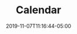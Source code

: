 ---
title: "Calendar"
date: 2019-11-07T11:16:44-05:00
draft: false
content: >
    <div class="maintabletemplate">
        <table class="tablewidth50" summary="See table caption for summary.">
            <caption class="invisible">Course calendar.</caption>
            <thead>
                <tr>
                    <th id="tbl446id0_0" scope="col">SES&nbsp;#</th>
                    <th id="tbl446id0_1" scope="col">TOPICS</th>
                    <th id="tbl446id0_2" scope="col">KEY&nbsp;DATES</th>
                </tr>
            </thead>
            <tbody>
                <tr class="row">
                    <td headers="tbl446id0_0">1</td>
                    <td headers="tbl446id0_1">The geometry of linear equations</td>
                    <td headers="tbl446id0_2">&nbsp;</td>
                </tr>
                <tr class="alt-row">
                    <td headers="tbl446id0_0">2</td>
                    <td headers="tbl446id0_1">Elimination with matrices</td>
                    <td headers="tbl446id0_2">&nbsp;</td>
                </tr>
                <tr class="row">
                    <td headers="tbl446id0_0">3</td>
                    <td headers="tbl446id0_1">Matrix operations and inverses</td>
                    <td headers="tbl446id0_2">&nbsp;</td>
                </tr>
                <tr class="alt-row">
                    <td headers="tbl446id0_0">4</td>
                    <td headers="tbl446id0_1"><em>LU</em> and <em>LDU</em> factorization</td>
                    <td headers="tbl446id0_2">&nbsp;</td>
                </tr>
                <tr class="row">
                    <td headers="tbl446id0_0">5</td>
                    <td headers="tbl446id0_1">Transposes and permutations</td>
                    <td headers="tbl446id0_2">Problem set 1 due</td>
                </tr>
                <tr class="alt-row">
                    <td headers="tbl446id0_0">6</td>
                    <td headers="tbl446id0_1">Vector spaces and subspaces</td>
                    <td headers="tbl446id0_2">&nbsp;</td>
                </tr>
                <tr class="row">
                    <td headers="tbl446id0_0">7</td>
                    <td headers="tbl446id0_1">The nullspace: Solving Ax = 0</td>
                    <td headers="tbl446id0_2">&nbsp;</td>
                </tr>
                <tr class="alt-row">
                    <td headers="tbl446id0_0">8</td>
                    <td headers="tbl446id0_1">Rectangular <em>PA</em> = <em>LU</em> and Ax = b</td>
                    <td headers="tbl446id0_2">Problem set 2 due</td>
                </tr>
                <tr class="row">
                    <td headers="tbl446id0_0">9</td>
                    <td headers="tbl446id0_1">Row reduced echelon form</td>
                    <td headers="tbl446id0_2">&nbsp;</td>
                </tr>
                <tr class="alt-row">
                    <td headers="tbl446id0_0">10</td>
                    <td headers="tbl446id0_1">Basis and dimension</td>
                    <td headers="tbl446id0_2">&nbsp;</td>
                </tr>
                <tr class="row">
                    <td headers="tbl446id0_0">11</td>
                    <td headers="tbl446id0_1">The four fundamental subspaces</td>
                    <td headers="tbl446id0_2">Problem set 3 due</td>
                </tr>
                <tr class="alt-row">
                    <td headers="tbl446id0_0">12</td>
                    <td headers="tbl446id0_1">Exam 1: Chapters 1 to 3.4</td>
                    <td headers="tbl446id0_2">&nbsp;</td>
                </tr>
                <tr class="row">
                    <td headers="tbl446id0_0">13</td>
                    <td headers="tbl446id0_1">Graphs and networks</td>
                    <td headers="tbl446id0_2">&nbsp;</td>
                </tr>
                <tr class="alt-row">
                    <td headers="tbl446id0_0">14</td>
                    <td headers="tbl446id0_1">Orthogonality</td>
                    <td headers="tbl446id0_2">Problem set 4 due</td>
                </tr>
                <tr class="row">
                    <td headers="tbl446id0_0">15</td>
                    <td headers="tbl446id0_1">Projections and subspaces</td>
                    <td headers="tbl446id0_2">&nbsp;</td>
                </tr>
                <tr class="alt-row">
                    <td headers="tbl446id0_0">16</td>
                    <td headers="tbl446id0_1">Least squares approximations</td>
                    <td headers="tbl446id0_2">&nbsp;</td>
                </tr>
                <tr class="row">
                    <td headers="tbl446id0_0">17</td>
                    <td headers="tbl446id0_1">Gram-Schmidt and <em>A</em> = <em>QR</em></td>
                    <td headers="tbl446id0_2">Problem set 5 due</td>
                </tr>
                <tr class="alt-row">
                    <td headers="tbl446id0_0">18</td>
                    <td headers="tbl446id0_1">Properties of determinants</td>
                    <td headers="tbl446id0_2">&nbsp;</td>
                </tr>
                <tr class="row">
                    <td headers="tbl446id0_0">19</td>
                    <td headers="tbl446id0_1">Formulas for determinants</td>
                    <td headers="tbl446id0_2">&nbsp;</td>
                </tr>
                <tr class="alt-row">
                    <td headers="tbl446id0_0">20</td>
                    <td headers="tbl446id0_1">Applications of determinants</td>
                    <td headers="tbl446id0_2">Problem set 6 due</td>
                </tr>
                <tr class="row">
                    <td headers="tbl446id0_0">21</td>
                    <td headers="tbl446id0_1">Eigenvalues and eigenvectors</td>
                    <td headers="tbl446id0_2">&nbsp;</td>
                </tr>
                <tr class="alt-row">
                    <td headers="tbl446id0_0">22</td>
                    <td headers="tbl446id0_1">Diagonalization</td>
                    <td headers="tbl446id0_2">&nbsp;</td>
                </tr>
                <tr class="row">
                    <td headers="tbl446id0_0">23</td>
                    <td headers="tbl446id0_1">Markov matrices</td>
                    <td headers="tbl446id0_2">Problem set 7 due</td>
                </tr>
                <tr class="alt-row">
                    <td headers="tbl446id0_0">24</td>
                    <td headers="tbl446id0_1"><em>Review for exam 2</em></td>
                    <td headers="tbl446id0_2">&nbsp;</td>
                </tr>
                <tr class="row">
                    <td headers="tbl446id0_0">25</td>
                    <td headers="tbl446id0_1">Exam 2: Chapters 1-5, 6.1-6.2, 8.2</td>
                    <td headers="tbl446id0_2">&nbsp;</td>
                </tr>
                <tr class="alt-row">
                    <td headers="tbl446id0_0">26</td>
                    <td headers="tbl446id0_1">Differential equations</td>
                    <td headers="tbl446id0_2">&nbsp;</td>
                </tr>
                <tr class="row">
                    <td headers="tbl446id0_0">27</td>
                    <td headers="tbl446id0_1">Symmetric matrices</td>
                    <td headers="tbl446id0_2">&nbsp;</td>
                </tr>
                <tr class="alt-row">
                    <td headers="tbl446id0_0">28</td>
                    <td headers="tbl446id0_1">Positive definite matrices</td>
                    <td headers="tbl446id0_2">&nbsp;</td>
                </tr>
                <tr class="row">
                    <td headers="tbl446id0_0">29</td>
                    <td headers="tbl446id0_1">Matrices in engineering</td>
                    <td headers="tbl446id0_2">Problem set 8 due</td>
                </tr>
                <tr class="alt-row">
                    <td headers="tbl446id0_0">30</td>
                    <td headers="tbl446id0_1">Similar matrices</td>
                    <td headers="tbl446id0_2">&nbsp;</td>
                </tr>
                <tr class="row">
                    <td headers="tbl446id0_0">31</td>
                    <td headers="tbl446id0_1">Singular value decomposition</td>
                    <td headers="tbl446id0_2">Problem set 9 due</td>
                </tr>
                <tr class="alt-row">
                    <td headers="tbl446id0_0">32</td>
                    <td headers="tbl446id0_1">Fourier series, FFT, complex matrices</td>
                    <td headers="tbl446id0_2">&nbsp;</td>
                </tr>
                <tr class="row">
                    <td headers="tbl446id0_0">33</td>
                    <td headers="tbl446id0_1">Linear transformations</td>
                    <td headers="tbl446id0_2">&nbsp;</td>
                </tr>
                <tr class="alt-row">
                    <td headers="tbl446id0_0">34</td>
                    <td headers="tbl446id0_1">Choice of basis</td>
                    <td headers="tbl446id0_2">Problem set 10 due</td>
                </tr>
                <tr class="row">
                    <td headers="tbl446id0_0">35</td>
                    <td headers="tbl446id0_1">Linear programming</td>
                    <td headers="tbl446id0_2">&nbsp;</td>
                </tr>
                <tr class="alt-row">
                    <td headers="tbl446id0_0">36</td>
                    <td headers="tbl446id0_1"><em>Course review</em></td>
                    <td headers="tbl446id0_2">&nbsp;</td>
                </tr>
                <tr class="row">
                    <td headers="tbl446id0_0">37</td>
                    <td headers="tbl446id0_1">Exam 3: Chapters 1-8 (8.1, 2, 3, 5)</td>
                    <td headers="tbl446id0_2">&nbsp;</td>
                </tr>
                <tr class="alt-row">
                    <td headers="tbl446id0_0">38</td>
                    <td headers="tbl446id0_1">Numerical linear algebra</td>
                    <td headers="tbl446id0_2">&nbsp;</td>
                </tr>
                <tr class="row">
                    <td headers="tbl446id0_0">39</td>
                    <td headers="tbl446id0_1">Computational science</td>
                    <td headers="tbl446id0_2">&nbsp;</td>
                </tr>
                <tr class="alt-row">
                    <td headers="tbl446id0_0">40</td>
                    <td headers="tbl446id0_1">Final exam</td>
                    <td headers="tbl446id0_2">&nbsp;</td>
                </tr>
            </tbody>
        </table>
    </div>
menu: 
    main:
        name: "Calendar"
---